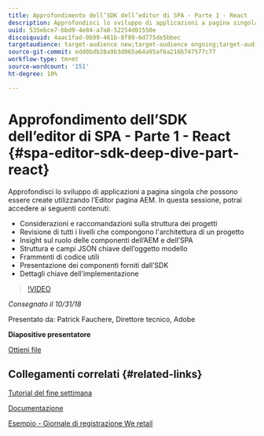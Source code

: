 ```yaml
---
title: Approfondimento dell’SDK dell’editor di SPA - Parte 1 - React
description: Approfondisci lo sviluppo di applicazioni a pagina singola che possono essere create utilizzando l’Editor pagina AEM.
uuid: 535ebce7-bbd9-4e84-a7a8-52254d01550e
discoiquuid: 4aac1fad-0b99-461b-8f09-6d775de5bbec
targetaudience: target-audience new;target-audience ongoing;target-audience upgrader
source-git-commit: edd0bdb28a9b3d065a64a95af6a216b747577c77
workflow-type: tm+mt
source-wordcount: '151'
ht-degree: 10%

---
```


# Approfondimento dell’SDK dell’editor di SPA - Parte 1 - React {#spa-editor-sdk-deep-dive-part-react}

Approfondisci lo sviluppo di applicazioni a pagina singola che possono essere create utilizzando l’Editor pagina AEM. In questa sessione, potrai accedere ai seguenti contenuti:

* Considerazioni e raccomandazioni sulla struttura dei progetti
* Revisione di tutti i livelli che compongono l&#39;architettura di un progetto
* Insight sul ruolo delle componenti dell’AEM e dell’SPA
* Struttura e campi JSON chiave dell’oggetto modello
* Frammenti di codice utili
* Presentazione dei componenti forniti dall’SDK
* Dettagli chiave dell’implementazione

>[!VIDEO](https://video.tv.adobe.com/v/25194/?quality=9)

*Consegnato il 10/31/18*

Presentato da: Patrick Fauchere, Direttore tecnico, Adobe

**Diapositive presentatore**

[Ottieni file](assets/aem-gems-spa-editordeepdive-react-10312018.pdf)

## Collegamenti correlati {#related-links}

[Tutorial del fine settimana](https://experienceleague.adobe.com/docs/experience-manager-learn/getting-started-wknd-tutorial-develop/overview.html?lang=it)

[Documentazione](https://helpx.adobe.com/it/experience-manager/6-4/sites/developing/using/spa-overview.html)

[Esempio - Giornale di registrazione We retail](https://github.com/adobe/aem-sample-we-retail-journal)

<!--
[Get back to the Overview](https://helpx.adobe.com/experience-manager/kt/eseminars/gems/aem-index.html)
-->
